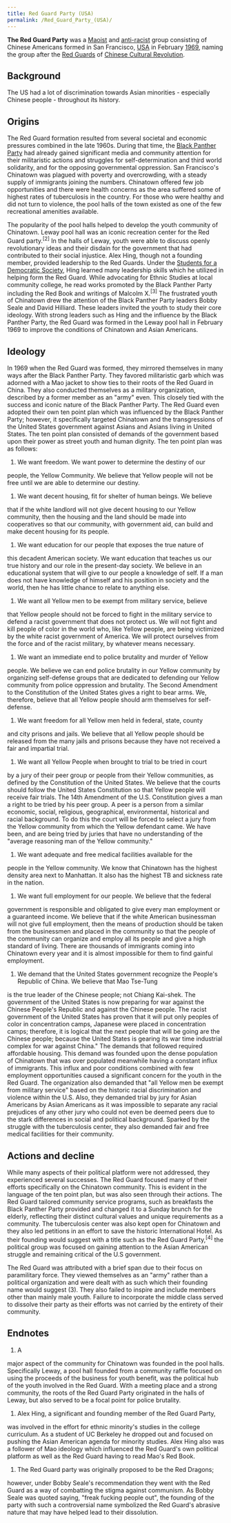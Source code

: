 ```yaml
---
title: Red Guard Party (USA)
permalink: /Red_Guard_Party_(USA)/
---
```


**The Red Guard Party** was a [Maoist](Maoism "wikilink") and
[anti-racist](Anti-Racism "wikilink") group consisting of Chinese
Americans formed in San Francisco,
[USA](United_States_of_America "wikilink") in February
[1969](Revolutions_of_1967_-_1975 "wikilink"), naming the group after
the [Red Guards](Red_Guards_(China) "wikilink") of [Chinese Cultural
Revolution](Cultural_Revolution_(China) "wikilink").

## Background

The US had a lot of discrimination towards Asian minorities - especially
Chinese people - throughout its history.

## Origins

The Red Guard formation resulted from several societal and economic
pressures combined in the late 1960s. During that time, the [Black
Panther Party](Black_Panther_Party "wikilink") had already gained
significant media and community attention for their militaristic actions
and struggles for self-determination and third world solidarity, and for
the opposing governmental oppression. San Francisco's Chinatown was
plagued with poverty and overcrowding, with a steady supply of
immigrants joining the numbers. Chinatown offered few job opportunities
and there were health concerns as the area suffered some of highest
rates of tuberculosis in the country. For those who were healthy and did
not turn to violence, the pool halls of the town existed as one of the
few recreational amenities available.

The popularity of the pool halls helped to develop the youth community
of Chinatown. Leway pool hall was an iconic recreation center for the
Red Guard party.<sup>\[2\]</sup> In the halls of Leway, youth were able
to discuss openly revolutionary ideas and their disdain for the
government that had contributed to their social injustice. Alex Hing,
though not a founding member, provided leadership to the Red Guards.
Under the [Students for a Democratic
Society](Students_for_a_Democratic_Society "wikilink"), Hing learned
many leadership skills which he utilized in helping form the Red Guard.
While advocating for Ethnic Studies at local community college, he read
works promoted by the Black Panther Party including the Red Book and
writings of Malcolm X.<sup>\[3\]</sup> The frustrated youth of Chinatown
drew the attention of the Black Panther Party leaders Bobby Seale and
David Hilliard. These leaders invited the youth to study their core
ideology. With strong leaders such as Hing and the influence by the
Black Panther Party, the Red Guard was formed in the Leway pool hall in
February 1969 to improve the conditions of Chinatown and Asian
Americans.

## Ideology

In 1969 when the Red Guard was formed, they mirrored themselves in many
ways after the Black Panther Party. They favored militaristic garb which
was adorned with a Mao jacket to show ties to their roots of the Red
Guard in China. They also conducted themselves as a military
organization, described by a former member as an "army" even. This
closely tied with the success and iconic nature of the Black Panther
Party. The Red Guard even adopted their own ten point plan which was
influenced by the Black Panther Party; however, it specifically targeted
Chinatown and the transgressions of the United States government against
Asians and Asians living in United States. The ten point plan consisted
of demands of the government based upon their power as street youth and
human dignity. The ten point plan was as follows:

1.  We want freedom. We want power to determine the destiny of our

people, the Yellow Community. We believe that Yellow people will not be
free until we are able to determine our destiny.

1.  We want decent housing, fit for shelter of human beings. We believe

that if the white landlord will not give decent housing to our Yellow
community, then the housing and the land should be made into
cooperatives so that our community, with government aid, can build and
make decent housing for its people.

1.  We want education for our people that exposes the true nature of

this decadent American society. We want education that teaches us our
true history and our role in the present-day society. We believe in an
educational system that will give to our people a knowledge of self. If
a man does not have knowledge of himself and his position in society and
the world, then he has little chance to relate to anything else.

1.  We want all Yellow men to be exempt from military service, believe

that Yellow people should not be forced to fight in the military service
to defend a racist government that does not protect us. We will not
fight and kill people of color in the world who, like Yellow people, are
being victimized by the white racist government of America. We will
protect ourselves from the force and of the racist military, by whatever
means necessary.

1.  We want an immediate end to police brutality and murder of Yellow

people. We believe we can end police brutality in our Yellow community
by organizing self-defense groups that are dedicated to defending our
Yellow community from police oppression and brutality. The Second
Amendment to the Constitution of the United States gives a right to bear
arms. We, therefore, believe that all Yellow people should arm
themselves for self-defense.

1.  We want freedom for all Yellow men held in federal, state, county

and city prisons and jails. We believe that all Yellow people should be
released from the many jails and prisons because they have not received
a fair and impartial trial.

1.  We want all Yellow People when brought to trial to be tried in court

by a jury of their peer group or people from their Yellow communities,
as defined by the Constitution of the United States. We believe that the
courts should follow the United States Constitution so that Yellow
people will receive fair trials. The 14th Amendment of the U.S.
Constitution gives a man a right to be tried by his peer group. A peer
is a person from a similar economic, social, religious, geographical,
environmental, historical and racial background. To do this the court
will be forced to select a jury from the Yellow community from which the
Yellow defendant came. We have been, and are being tried by juries that
have no understanding of the "average reasoning man of the Yellow
community."

1.  We want adequate and free medical facilities available for the

people in the Yellow community. We know that Chinatown has the highest
density area next to Manhattan. It also has the highest TB and sickness
rate in the nation.

1.  We want full employment for our people. We believe that the federal

government is responsible and obligated to give every man employment or
a guaranteed income. We believe that if the white American businessman
will not give full employment, then the means of production should be
taken from the businessmen and placed in the community so that the
people of the community can organize and employ all its people and give
a high standard of living. There are thousands of immigrants coming into
Chinatown every year and it is almost impossible for them to find
gainful employment.

1.  We demand that the United States government recognize the People's
    Republic of China. We believe that Mao Tse-Tung

is the true leader of the Chinese people; not Chiang Kai-shek. The
government of the United States is now preparing for war against the
Chinese People's Republic and against the Chinese people. The racist
government of the United States has proven that it will put only peoples
of color in concentration camps, Japanese were placed in concentration
camps; therefore, it is logical that the next people that will be going
are the Chinese people; because the United States is gearing its war
time industrial complex for war against China." The demands that
followed required affordable housing. This demand was founded upon the
dense population of Chinatown that was over populated meanwhile having a
constant influx of immigrants. This influx and poor conditions combined
with few employment opportunities caused a significant concern for the
youth in the Red Guard. The organization also demanded that "all Yellow
men be exempt from military service" based on the historic racial
discrimination and violence within the U.S. Also, they demanded trial by
jury for Asian Americans by Asian Americans as it was impossible to
separate any racial prejudices of any other jury who could not even be
deemed peers due to the stark differences in social and political
background. Sparked by the struggle with the tuberculosis center, they
also demanded fair and free medical facilities for their community.

## Actions and decline

While many aspects of their political platform were not addressed, they
experienced several successes. The Red Guard focused many of their
efforts specifically on the Chinatown community. This is evident in the
language of the ten point plan, but was also seen through their actions.
The Red Guard tailored community service programs, such as breakfasts
the Black Panther Party provided and changed it to a Sunday brunch for
the elderly, reflecting their distinct cultural values and unique
requirements as a community. The tuberculosis center was also kept open
for Chinatown and they also led petitions in an effort to save the
historic International Hotel. As their founding would suggest with a
title such as the Red Guard Party,<sup>\[4\]</sup> the political group
was focused on gaining attention to the Asian American struggle and
remaining critical of the U.S government.

The Red Guard was attributed with a brief span due to their focus on
paramilitary force. They viewed themselves as an "army" rather than a
political organization and were dealt with as such which their founding
name would suggest (3). They also failed to inspire and include members
other than mainly male youth. Failure to incorporate the middle class
served to dissolve their party as their efforts was not carried by the
entirety of their community.

## Endnotes

1.  A

major aspect of the community for Chinatown was founded in the pool
halls. Specifically Leway, a pool hall founded from a community raffle
focused on using the proceeds of the business for youth benefit, was the
political hub of the youth involved in the Red Guard. With a meeting
place and a strong community, the roots of the Red Guard Party
originated in the halls of Leway, but also served to be a focal point
for police brutality.

1.  Alex Hing, a significant and founding member of the Red Guard Party,

was involved in the effort for ethnic minority's studies in the college
curriculum. As a student of UC Berkeley he dropped out and focused on
pushing the Asian American agenda for minority studies. Alex Hing also
was a follower of Mao ideology which influenced the Red Guard's own
political platform as well as the Red Guard having to read Mao's Red
Book.

1.  The Red Guard party was originally proposed to be the Red Dragons;

however, under Bobby Seale's recommendation they went with the Red Guard
as a way of combatting the stigma against communism. As Bobby Seale was
quoted saying, "freak fucking people out", the founding of the party
with such a controversial name symbolized the Red Guard's abrasive
nature that may have helped lead to their dissolution.